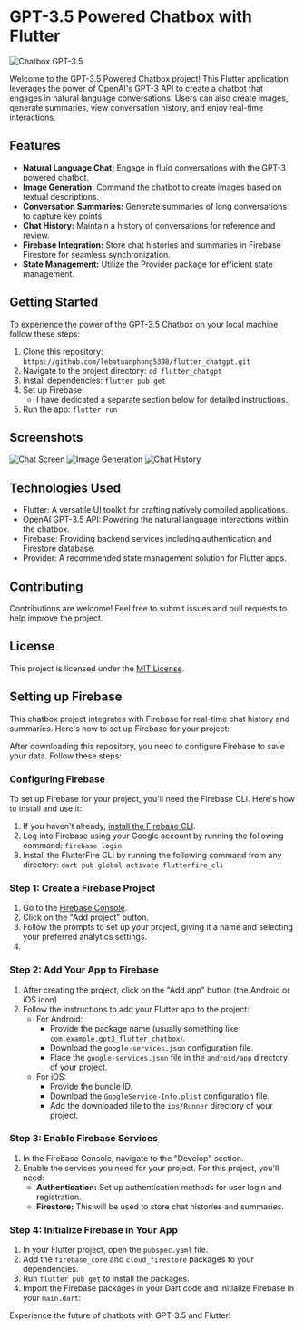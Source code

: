 # GPT-3.5 Powered Chatbox with Flutter

![Chatbox GPT-3.5](screenshot.png)

Welcome to the GPT-3.5 Powered Chatbox project! This Flutter application leverages the power of OpenAI's GPT-3 API to create a chatbot that engages in natural language conversations. Users can also create images, generate summaries, view conversation history, and enjoy real-time interactions.

## Features

- **Natural Language Chat:** Engage in fluid conversations with the GPT-3 powered chatbot.
- **Image Generation:** Command the chatbot to create images based on textual descriptions.
- **Conversation Summaries:** Generate summaries of long conversations to capture key points.
- **Chat History:** Maintain a history of conversations for reference and review.
- **Firebase Integration:** Store chat histories and summaries in Firebase Firestore for seamless synchronization.
- **State Management:** Utilize the Provider package for efficient state management.

## Getting Started

To experience the power of the GPT-3.5 Chatbox on your local machine, follow these steps:

1. Clone this repository: `https://github.com/lebatuanphong5398/flutter_chatgpt.git`
2. Navigate to the project directory: `cd flutter_chatgpt`
3. Install dependencies: `flutter pub get`
4. Set up Firebase:
   - I have dedicated a separate section below for detailed instructions.
5. Run the app: `flutter run`

## Screenshots

![Chat Screen](screenshots/chat_screen.png)
![Image Generation](screenshots/image_generation.png)
![Chat History](screenshots/chat_history.png)

## Technologies Used

- Flutter: A versatile UI toolkit for crafting natively compiled applications.
- OpenAI GPT-3.5 API: Powering the natural language interactions within the chatbox.
- Firebase: Providing backend services including authentication and Firestore database.
- Provider: A recommended state management solution for Flutter apps.

## Contributing

Contributions are welcome! Feel free to submit issues and pull requests to help improve the project.

## License

This project is licensed under the [MIT License](LICENSE).


## Setting up Firebase

This chatbox project integrates with Firebase for real-time chat history and summaries. Here's how to set up Firebase for your project:

After downloading this repository, you need to configure Firebase to save your data. Follow these steps:


### Configuring Firebase

To set up Firebase for your project, you'll need the Firebase CLI. Here's how to install and use it:
1. If you haven't already, [install the Firebase CLI](https://firebase.google.com/docs/cli#setup_update_cli).
2. Log into Firebase using your Google account by running the following command:
   `firebase login`
3. Install the FlutterFire CLI by running the following command from any directory:
   ```dart pub global activate flutterfire_cli```

### Step 1: Create a Firebase Project

1. Go to the [Firebase Console](https://console.firebase.google.com/).
2. Click on the "Add project" button.
3. Follow the prompts to set up your project, giving it a name and selecting your preferred analytics settings.
4. 

### Step 2: Add Your App to Firebase

1. After creating the project, click on the "Add app" button (the Android or iOS icon).
2. Follow the instructions to add your Flutter app to the project:
   - For Android:
     - Provide the package name (usually something like `com.example.gpt3_flutter_chatbox`).
     - Download the `google-services.json` configuration file.
     - Place the `google-services.json` file in the `android/app` directory of your project.
   - For iOS:
     - Provide the bundle ID.
     - Download the `GoogleService-Info.plist` configuration file.
     - Add the downloaded file to the `ios/Runner` directory of your project.

### Step 3: Enable Firebase Services

1. In the Firebase Console, navigate to the "Develop" section.
2. Enable the services you need for your project. For this project, you'll need:
   - **Authentication:** Set up authentication methods for user login and registration.
   - **Firestore:** This will be used to store chat histories and summaries.

### Step 4: Initialize Firebase in Your App

1. In your Flutter project, open the `pubspec.yaml` file.
2. Add the `firebase_core` and `cloud_firestore` packages to your dependencies.
3. Run `flutter pub get` to install the packages.
4. Import the Firebase packages in your Dart code and initialize Firebase in your `main.dart`:



Experience the future of chatbots with GPT-3.5 and Flutter!
